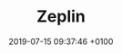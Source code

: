 ---
title: Zeplin
intro: Handoff designs and styleguides to developers from all major design tools.
link: http://www.zeplin.io
category:
- Handoff
- Collaboration
image: "/assets/images/zeplin.png"
date: 2019-07-15 09:37:46 +0100
---